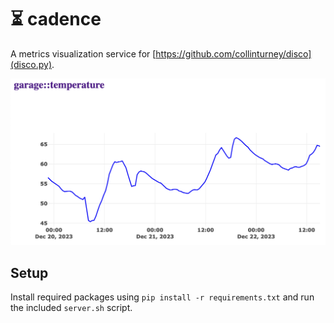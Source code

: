 # :hourglass_flowing_sand: cadence

A metrics visualization service for [https://github.com/collinturney/disco](disco.py).

![temp](images/temp.png)

## Setup

Install required packages using `pip install -r requirements.txt` and run the included `server.sh` script.
